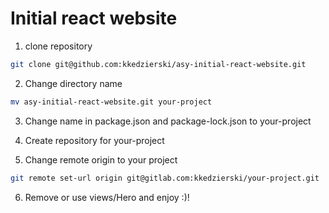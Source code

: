 # Initial react website

1. clone repository

```sh
git clone git@github.com:kkedzierski/asy-initial-react-website.git
```

2. Change directory name

```sh
mv asy-initial-react-website.git your-project
```

3. Change name in package.json and package-lock.json to your-project

4. Create repository for your-project
5. Change remote origin to your project

```sh
git remote set-url origin git@gitlab.com:kkedzierski/your-project.git
```

6. Remove or use views/Hero and enjoy :)!
